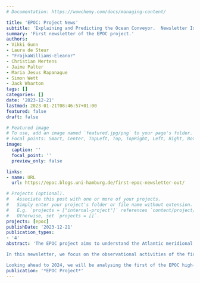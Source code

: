 ```yaml
---
# Documentation: https://wowchemy.com/docs/managing-content/

title: 'EPOC: Project News'
subtitle: 'Explaining and Predicting the Ocean Conveyor.  Newsletter Issue 1'
summary: 'First newsletter of the EPOC project.'
authors:
- Vikki Gunn
- Laura de Steur
- "FrajkaWilliams-Eleanor"
- Christian Mertens
- Jaime Palter
- Maria Jesus Rapanague
- Simon Wett
- Jack Wharton
tags: []
categories: []
date: '2023-12-21'
lastmod: 2023-01-21T08:46:57+01:00
featured: false
draft: false

# Featured image
# To use, add an image named `featured.jpg/png` to your page's folder.
# Focal points: Smart, Center, TopLeft, Top, TopRight, Left, Right, BottomLeft, Bottom, BottomRight.
image:
  caption: ''
  focal_point: ''
  preview_only: false

links:
- name: URL
  url: https://epoc.blogs.uni-hamburg.de/first-epoc-newsletter-out/

# Projects (optional).
#   Associate this post with one or more of your projects.
#   Simply enter your project's folder or file name without extension.
#   E.g. `projects = ["internal-project"]` references `content/project/deep-learning/index.md`.
#   Otherwise, set `projects = []`.
projects: [epoc]
publishDate: '2023-12-21'
publication_types:
- '4'
abstract: 'The EPOC project aims to understand the Atlantic meridional overturning circulation, including its variability, structure and connectivity between latitudes. We are firmly in the middle of the project, with exciting activities across the board: using high resolution numerical modelling, new observations and new analyses of existing observations, and combining these approaches to develop a new understanding of the circulation as a whole.

In this newsletter, we focus on the observational activities of the first year. These included a dedicated EPOC research cruise to the transition zone at 47°N, some new investigations into AMOC connectivity across the region, how EPOC will use sediment cores to examine the transition zone in the pre-instrumental period, biogeochemical (BGC) parameters as measured on mooring arrays – in advance of the recovery of new lab-on-a-chip BGC sensors for EPOC that will be recovered in early 2024, and fieldwork in the Arctic gateways (the northern headwaters of the AMOC) that will move us towards creating, for the first time, a time-varying Arctic-wide estimate of inflow and outflow. In 2023, we also co-coordinated an international AMOC observing workshop in Hamburg that was attended by AMOC observing and modelling groups from around the world.

Looking ahead to 2024, we will be analysing the first of the EPOC high-resolution coupled simulations for AMOC processes and variability (as fine as 2 km ocean resolution) and planning further community workshops. Stay tuned!'
publication: '*EPOC Project*'
---
```

